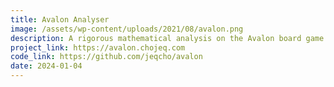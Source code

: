 ```yaml
---
title: Avalon Analyser
image: /assets/wp-content/uploads/2021/08/avalon.png
description: A rigorous mathematical analysis on the Avalon board game.
project_link: https://avalon.chojeq.com
code_link: https://github.com/jeqcho/avalon
date: 2024-01-04
---
```

